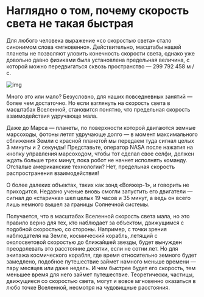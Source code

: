 # Наглядно о том, почему скорость света не такая быстрая

Для любого человека выражение «со скоростью света» стало синонимом слова «мгновенно». Действительно, масштабы нашей планеты не позволяют уловить конечность скорости света, однако уже довольно давно физиками была установлена предельная величина, с которой можно передвигаться сквозь пространство — 299 792 458 м / с.

![img](https://mydiscoveries.ru/wp-content/uploads/2019/03/Depositphotos_41423371_l-2015-e1551522529800.jpg)

Много это или мало? Безусловно, для наших повседневных занятий — более чем достаточно. Но если взглянуть на скорость света в масштабах Вселенной, становится понятно, что предельная скорость взаимодействия удручающе мала.

Даже до Марса — планеты, по поверхности которой двигаются земные марсоходы, фотоны летят удручающе долго — в момент максимального сближения Земли с красной планетой мы передаем туда сигнал целых 3 минуты и 2 секунды! Представьте, оператор NASA после нажатия на кнопку управления марсоходом, чтобы тот сделал свое селфи, должен ждать больше трех минут, пока робот не начнет исполнять команду. Отсталые американские технологии? Нет, предельная скорость распространения взаимодействия!

О более далеких объектах, таких как зонд «Вояжер-1», и говорить не приходится. Недавно ученые вновь смогли запустить его двигатели — сигнал до «старичка» шел целых 19 часов и 35 минут, а ведь он всего лишь немного вышел за границы Солнечной системы.

Получается, что в масштабах Вселенной скорость света мала, но это правило верно для тех, кто наблюдает за объектом, движущимся с подобной скоростью, со стороны. Например, с точки зрения наблюдателя на Земле, космический корабль, летящий с околосветовой скоростью до ближайшей звезды, будет вынужден преодолевать это расстояние десятки, если не сотни лет. Но для экипажа космического корабля, где время относительно земного будет замедлено, подобное путешествие займет намного меньше времени — пару месяцев или даже недель. И чем быстрее будет его скорость, тем меньшее время для него займет путешествие. Теоретически, частицы, движущиеся со скоростью света, могут и вовсе мгновенно оказаться в любо точке Вселенной, несмотря на чудовищные расстояния.
